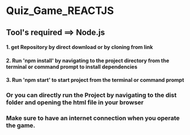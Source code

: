 # Quiz_Game_REACTJS

## Tool's required ==> Node.js
#### 1. get Repository by direct download or by cloning from link
#### 2. Run 'npm install' by navigating to the project directory from the terminal or command prompt to install dependencies
#### 3. Run 'npm start' to start project from the terminal or command prompt


### Or you can directly run the Project by navigating to the dist folder and opening the html file in your browser


### Make sure to have an internet connection when you operate the game.
